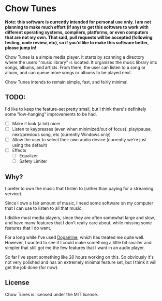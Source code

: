 # Chow Tunes

**Note: this software is currently intended for personal use only.
I am not planning to make much effort (if any) to get this software to work
with different operating systems, compilers, platforms, or even computers that
are not my own. That said, pull requests will be accepted (following testing,
code review, etc), so if you'd like to make this software better, please jump in!**

Chow Tunes is a simple media player. It starts by scanning a directory where
the users "music library" is located. It organizes the music library into songs,
albums, and artists. From there, the user can listen to a song or album, and
can queue more songs or albums to be played next.

Chow Tunes intends to remain simple, fast, and fairly minimal.

## TODO:

I'd like to keep the feature-set pretty small, but I think there's definitely
some "low-hanging" improvements to be had.

- [ ] Make it look (a lot) nicer
- [ ] Listen to keypresses (even when minimized/out of focus): play/pause, next/previous song, etc (currently Windows only)
- [ ] Allow the user to select their own audio device (currently we're just using the default)
- [ ] Effects
  - [ ] Equalizer
  - [ ] Safety Limiter

## Why?

I prefer to own the music that I listen to (rather than paying for a streaming service).

Since I own a fair amount of music, I need some software on my computer that I can use to
listen to all that music.

I dislike most media players, since they are often somewhat large and slow, and have
many features that I don't really care about, while missing some features that I do want.

For a long while I've used [Dopamine](https://github.com/digimezzo/dopamine), which has
treated me quite well. However, I wanted to see if I could make something a little bit
smaller and simpler that still got me the few features that I want in an audio player.

So far I've spent something like 20 hours working on this. So obviously it's not very polished
and has an extremely minimal feature set, but I think it will get the job done (for now).

## License

Chow Tunes is licensed under the MIT license.

